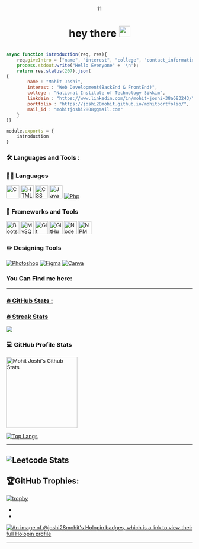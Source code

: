 <div id="header" align="center">
  <img align="left" src="https://komarev.com/ghpvc/?username=joshi28mohit&style=flat-square&color=blue" alt=""/>
  <br>11
  <h1>
  hey there
  <img src="https://media.giphy.com/media/hvRJCLFzcasrR4ia7z/giphy.gif" width="30px"/>
</h1>
</div>

```javascript

async function introduction(req, res){
    req.giveIntro = ["name", "interest", "college", "contact_information"];
    process.stdout.write("Hello Everyone" + '\n');
    return res.status(207).json(
{
        name : "Mohit Joshi",
        interest : "Web Development(BackEnd & FrontEnd)",
        college : "National Institute of Technology Sikkim",
        linkdein : "https://www.linkedin.com/in/mohit-joshi-38a683243/",
        portfolio : "https://joshi28mohit.github.io/mohitportfolio/",
        mail_id : "mohitjoshi2808@gmail.com"
    }
)}

module.exports = {
    introduction
}

```

### :hammer_and_wrench: Languages and Tools :

<h3>👨‍💻 Languages</h3>
 <p>
  <a href="#"><img alt="C" src="https://camo.githubusercontent.com/c1b36a4d54471f80468038b676fdc6c4a9c93e9728864c0019cdc8fb49e870f0/68747470733a2f2f75706c6f61642e77696b696d656469612e6f72672f77696b6970656469612f636f6d6d6f6e732f7468756d622f312f31382f435f50726f6772616d6d696e675f4c616e67756167652e7376672f36393570782d435f50726f6772616d6d696e675f4c616e67756167652e7376672e706e67" width="35"></a>
  <a href="#"><img alt="HTML" src="https://camo.githubusercontent.com/c8bdbe3672d30538a6f42f1e3f6cfdf09a4b3e33e9814d973d9030d06384761d/68747470733a2f2f63646e2d69636f6e732d706e672e666c617469636f6e2e636f6d2f3531322f3138362f3138363332302e706e67" width="35"></a>
  <a href="#"><img alt="CSS" src="https://camo.githubusercontent.com/349246ba1cd0292a71fa21f706de2b991307ce06bdf286bba0678d34835e54e0/68747470733a2f2f63646e2d69636f6e732d706e672e666c617469636f6e2e636f6d2f3531322f3333312f3333313338332e706e67" width="35"></a>
  <a href="#"><img alt="JavaScript" src="https://camo.githubusercontent.com/899faceac4ba793d1b47c461a572a228f852b16827a75a3c1744db1502d2b4ce/68747470733a2f2f63646e2d69636f6e732d706e672e666c617469636f6e2e636f6d2f3531322f353936382f353936383239322e706e67" width="35"></a>
   <a href="#"><img alt="Php" src="https://img.shields.io/badge/PHP-777BB4?style=for-the-badge&logo=php&logoColor=white"></a>
 </p>
 <h3>🧰 Frameworks and Tools</h3>
 <p>
  <a href="#"><img alt="Bootstrap" src="https://camo.githubusercontent.com/5a3e9f617a51fa1e3885992f840d4f1097e188a6686338232c5958e380df554e/68747470733a2f2f63646e2d69636f6e732d706e672e666c617469636f6e2e636f6d2f3531322f353936382f353936383637322e706e67" width="35"></a>
  <a href="#"><img alt="MySQL" src="https://camo.githubusercontent.com/0539a58c3481ceb49fda9355c53c6dfedea901fc30ccc22676a702844a59d9d7/68747470733a2f2f63646e2d69636f6e732d706e672e666c617469636f6e2e636f6d2f3531322f3931392f3931393833362e706e67" width="35"></a>
  <a href="#"><img alt="Git" src="https://camo.githubusercontent.com/9a13b882b07550f2fdf0f1f0c4c7907e4a924a8c77cbc49f261b579768eee8c9/68747470733a2f2f75706c6f61642e77696b696d656469612e6f72672f77696b6970656469612f636f6d6d6f6e732f7468756d622f652f65302f4769742d6c6f676f2e7376672f3130323470782d4769742d6c6f676f2e7376672e706e67" width="35"></a>
  <a href="#"><img alt="GitHub" src="https://camo.githubusercontent.com/c6951e39697160208296a97c01ff57a8fd283df41c3de2bbd17f4831fdc5b087/68747470733a2f2f7777772e6f6f6d6e69747a612e636f6d2f77702d636f6e74656e742f75706c6f6164732f323032322f30362f6769746875622d6c6f676f2d333030783330302e706e67" width="35"></a>
<a href="#"><img alt="NodeJS" src="https://camo.githubusercontent.com/2bcec70fb703910083ff9f5ab8fe67ed39ef12efe3c6ffa67fdff3f7a539cb4f/68747470733a2f2f7777772e7465636877656c6c2e636f6d2f73697465732f64656661756c742f66696c65732f73746f726965732f696d616765732f63726f707065645f746561736572732f42657468253230526f6d616e696b2f323031392f6e6f64652d6a732d7475746f7269616c2e706e67" width="35"></a>
<a href="#"><img alt="NPM" src="https://camo.githubusercontent.com/4f96721b033396ece3af5297697099946742030f66b14dd3b492ccc04e517eb8/68747470733a2f2f656e637279707465642d74626e302e677374617469632e636f6d2f696d616765733f713d74626e3a414e643947635367623141354f795043306832386b3242426563312d354232455254354d365078453766336a47673569572d646162596469744577356a525350484459384534584279703826757371703d434155" width="35"></a>

 </p>

  <h3>✏️ Designing Tools</h3>
  <p>
    <a href="#"><img alt="Photoshop" src="https://img.shields.io/badge/Adobe%20Photoshop-31A8FF?style=for-the-badge&logo=Adobe%20Photoshop&logoColor=black"></a>
     <a href="#"><img alt="Figma" src="https://img.shields.io/badge/Figma-F24E1E?style=for-the-badge&logo=figma&logoColor=white"></a>
      <a href="#"><img alt="Canva" src="https://img.shields.io/badge/Canva-%2300C4CC.svg?&style=for-the-badge&logo=Canva&logoColor=white"></a>
  </p>

<h3> You Can Find me here: </h3>
<a href="">
  
  
 
---

### :fire: GitHub Stats :
 <h3>🔥 Streak Stats</h3>
 <a href="https://github.com/DenverCoder1/github-readme-streak-stats">
     <p>
         <img src="https://streak-stats.demolab.com?user=mo-jo-dev&theme=monokai-metallian&mode=weekly&fire=DD2727">
     </p>
 </a>

<h3>💻 GitHub Profile Stats</h3>
 <a href="https://github.com/anuraghazra/github-readme-stats">
     <img alt="Mohit Joshi's Github Stats" src="https://denvercoder1-github-readme-stats.vercel.app/api/?username=mo-jo-dev&show_icons=true&include_all_commits=true&count_private=true&theme=react&hide_border=true&bg_color=1F222E&title_color=F85D7F&icon_color=F8D866" height="192px">
 </a>
<!--  <a href="https://github.com/anuraghazra/github-readme-stats">
     <img alt="Mohit Joshi's Top Languages" src="https://github-readme-stats.vercel.app/api/top-langs/?username=joshi28mohit&langs_count=8&layout=compact&theme=react&hide_border=true&bg_color=1F222E&title_color=F85D7F&icon_color=F8D866&hide=Jupyter%20Notebook" height="192px">
 </a> -->
 
  <!--<a href="https://github.com/ashutosh00710/github-readme-activity-graph">
     <img alt="Mohit Joshi's Activity Graph" src="https://github-readme-activity-graph.cyclic.app/graph/?username=joshi28mohit&bg_color=1F222E&color=F8D866&line=F85D7F&point=FFFFFF&hide_border=true">
 </a>-->
 
 [![Top Langs](https://github-readme-stats.vercel.app/api/top-langs/?username=mo-jo-dev&layout=donut)](https://github.com/anuraghazra/github-readme-stats)

 ---
 ![Leetcode Stats](https://leetcard.jacoblin.cool/mo-jo-)
 ---
 
 🏆GitHub Trophies:
 -

[![trophy](https://github-profile-trophy.vercel.app/?username=mo-jo-dev&theme=dracula)](https://github.com/ryo-ma/github-profile-trophy)
 
 -
 -
 
 [![An image of @joshi28mohit's Holopin badges, which is a link to view their full Holopin profile](https://holopin.me/joshi28mohit)](https://holopin.io/@joshi28mohit)


---
 








